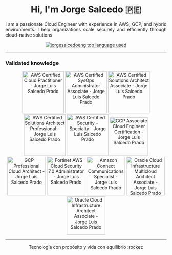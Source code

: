 <h1 align="center">Hi, I'm Jorge Salcedo 🇵🇪 </h1>

<p align="justify"> I am a passionate Cloud Engineer with experience in AWS, GCP, and hybrid environments. I help organizations scale securely and efficiently through cloud-native solutions </p>
<div align="center">
	<a href="https://github.com/jorgesalcedoeng?tab=repositories"><img src="https://github-readme-stats.vercel.app/api/top-langs/?username=jorgesalcedoeng&layout=compact&hide_title=1&card_width=300&theme=dracula&border_color=0d1117" alt="jorgesalcedoeng top language used" /></a>
</div>

---

<h3> Validated knowledge </h3>

<div align="center">
<a href="https://www.credly.com/badges/a1c977a8-6bf9-4da3-af56-7ef40690ff33" target="_blank"><img src="https://images.credly.com/size/680x680/images/00634f82-b07f-4bbd-a6bb-53de397fc3a6/image.png" height=130 alt="AWS Certified Cloud Practitioner - Jorge Luis Salcedo Prado"></a>
<a href="https://www.credly.com/badges/a00c3264-94f4-4ab9-a834-bc0f5f74e865" target="_blank"><img src="https://images.credly.com/size/680x680/images/f0d3fbb9-bfa7-4017-9989-7bde8eaf42b1/image.png" height=130 alt="AWS Certified SysOps Administrator Associate - Jorge Luis Salcedo Prado"></a>
<a href="https://www.credly.com/badges/172239cf-6b65-4e95-9e15-7438760a94d3" target="_blank"><img src="https://images.credly.com/size/680x680/images/0e284c3f-5164-4b21-8660-0d84737941bc/image.png" height=130 alt="AWS Certified Solutions Architect Associate - Jorge Luis Salcedo Prado"></a>
<a href="https://www.credly.com/badges/1b6ea1d8-1c61-4667-a7b5-595a11770cc3" target="_blank"><img src="https://images.credly.com/size/680x680/images/2d84e428-9078-49b6-a804-13c15383d0de/image.png" height=130 alt="AWS Certified Solutions Architect Professional - Jorge Luis Salcedo Prado"></a>
<a href="https://www.credly.com/badges/7e64e1e2-77a2-41a4-b041-bbfad10584ad" target="_blank"><img src="https://images.credly.com/size/680x680/images/53acdae5-d69f-4dda-b650-d02ed7a50dd7/image.png" height=130 alt="AWS Certified Security – Specialty - Jorge Luis Salcedo Prado"></a>
<a href="https://www.credly.com/badges/d52ee764-7311-460e-bb94-96f0559bc2d4" target="_blank"><img src="https://images.credly.com/size/680x680/images/08096465-cbfc-4c3e-93e5-93c5aa61f23e/image.png" height=120 alt="GCP Associate Cloud Engineer Certification - Jorge Luis Salcedo Prado"></a>
<a href="https://www.credly.com/badges/2e06dd43-143a-48ae-b5e0-279e484b5685" target="_blank"><img src="https://images.credly.com/size/680x680/images/71c579e0-51fd-4247-b493-d2fa8167157a/image.png" height=120 alt="GCP Professional Cloud Architect - Jorge Luis Salcedo Prado"></a>
<a href="https://www.credly.com/badges/9cb69f88-f5c2-4a35-a85c-c1d05cfc5460" target="_blank"><img src="https://images.credly.com/size/680x680/images/d611a2cb-c7bf-4917-aa42-a836ca6a0214/image.png" height=120 alt="Fortinet AWS Cloud Security 7.0 Administrator - Jorge Luis Salcedo Prado"></a>
<a href="https://www.credly.com/badges/b5da4370-ad43-4881-8205-a0af033d4612" target="_blank"><img src="https://images.credly.com/size/680x680/images/60dbe6ec-05b8-45cd-9deb-d220bc19b7e1/image.png" height=120 alt="Amazon Connect Communications Specialist - Jorge Luis Salcedo Prado"></a>
<a href="https://catalog-education.oracle.com/ords/certview/sharebadge?id=FCBDDC87D9AD5E79F07F7357FEA67D85A4E18C53CA7C85F2302162B8672973C5" target="_blank"><img src="https://brm-workforce.oracle.com/pdf/certview/images/OCI2024MCCA.png" height=120 alt="Oracle Cloud Infrastructure Multicloud Architect Associate - Jorge Luis Salcedo Prado"></a>
<a href="https://catalog-education.oracle.com/ords/certview/sharebadge?id=FCBDDC87D9AD5E79F07F7357FEA67D852C86ADADDD3369793034489E343E5EDB" target="_blank"><img src="https://brm-workforce.oracle.com/pdf/certview/images/OCI2023CAA.png" height=120 alt="Oracle Cloud Infrastructure Architect Associate - Jorge Luis Salcedo Prado"></a>
</div>

---

<div align="center">
  Tecnología con propósito y vida con equilibrio :rocket:
</div>
